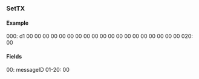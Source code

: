 ### SetTX

#### Example
000: d1 00 00 00 00 00 00 00 00 00   00 00 00 00 00 00 00 00 00 00
020: 00 
  
#### Fields
00:    messageID
01-20: 00

